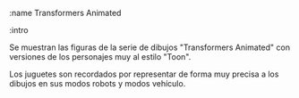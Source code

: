 :name
Transformers Animated

:intro

Se muestran las figuras de la serie de dibujos "Transformers Animated" con
versiones de los personajes muy al estilo "Toon".

Los juguetes son recordados por representar de forma muy precisa a los dibujos
en sus modos robots y modos vehículo.